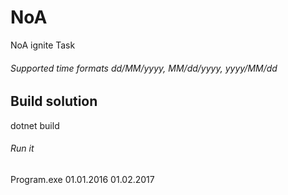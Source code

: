 # NoA
NoA ignite Task
###### Supported time formats dd/MM/yyyy, MM/dd/yyyy, yyyy/MM/dd


## Build solution
dotnet build 
######  Run it
Program.exe 01.01.2016 01.02.2017
